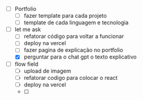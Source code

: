 - [ ] Portfolio
	- [ ] fazer template para cada projeto 
	- [ ] template de cada linguagem e tecnologia

- [ ] let me ask
	- [ ] refatorar código para voltar a funcionar
	- [ ] deploy na vercel
	- [ ] fazer pagina de explicação no portfolio
	- [x] perguntar para o chat gpt o texto explicativo

- [ ] flow field
	- [ ] upload de imagem	
	- [ ] refatorar codigo para colocar o react
	- [ ] deploy na vercel
	- [ ] 
